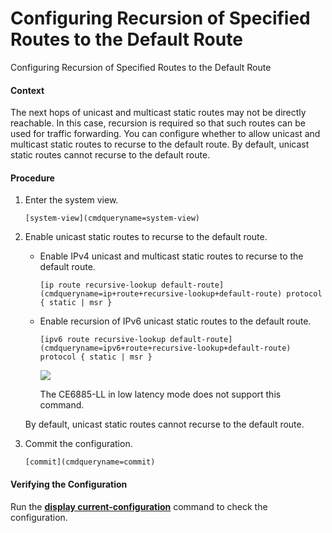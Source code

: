 Configuring Recursion of Specified Routes to the Default Route
==============================================================

Configuring Recursion of Specified Routes to the Default Route

#### Context

The next hops of unicast and multicast static routes may not be directly reachable. In this case, recursion is required so that such routes can be used for traffic forwarding. You can configure whether to allow unicast and multicast static routes to recurse to the default route. By default, unicast static routes cannot recurse to the default route.


#### Procedure

1. Enter the system view.
   
   
   ```
   [system-view](cmdqueryname=system-view)
   ```
2. Enable unicast static routes to recurse to the default route.
   
   
   * Enable IPv4 unicast and multicast static routes to recurse to the default route.
     ```
     [ip route recursive-lookup default-route](cmdqueryname=ip+route+recursive-lookup+default-route) protocol { static | msr }
     ```
   * Enable recursion of IPv6 unicast static routes to the default route.
     ```
     [ipv6 route recursive-lookup default-route](cmdqueryname=ipv6+route+recursive-lookup+default-route) protocol { static | msr }
     ```
     ![](public_sys-resources/note_3.0-en-us.png) 
     
     The CE6885-LL in low latency mode does not support this command.
   
   
   
   By default, unicast static routes cannot recurse to the default route.
3. Commit the configuration.
   
   
   ```
   [commit](cmdqueryname=commit)
   ```

#### Verifying the Configuration

Run the [**display current-configuration**](cmdqueryname=display+current-configuration) command to check the configuration.